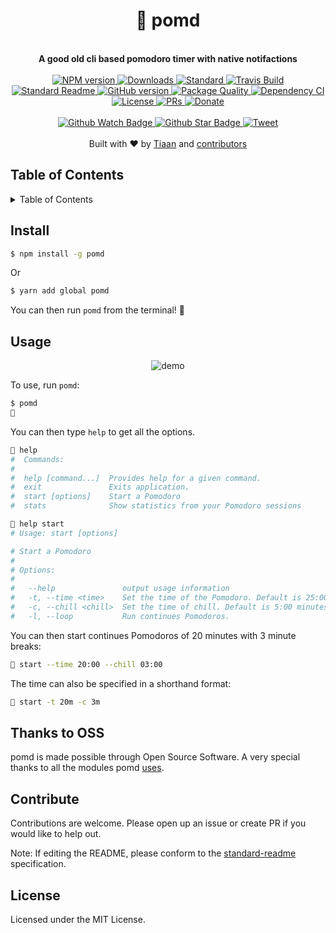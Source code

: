 <h1 align="center">🍅 pomd</h1>
<br>
<div align="center">
  <strong>A good old cli based pomodoro timer with native notifactions</strong>
</div>
<br>
<div align="center">
    <a href="https://npmjs.org/package/pomd">
      <img src="https://img.shields.io/npm/v/pomd.svg?style=flat-square" alt="NPM version" />
    </a>
    <a href="https://npmjs.org/package/pomd">
    <img src="https://img.shields.io/npm/dm/pomd.svg?style=flat-square" alt="Downloads" />
    </a>
    <a href="https://github.com/feross/standard">
      <img src="https://img.shields.io/badge/code%20style-standard-brightgreen.svg?style=flat-square" alt="Standard" />
    </a>
    <a href="https://travis-ci.org/tiaanduplessis/pomd">
      <img src="https://img.shields.io/travis/tiaanduplessis/pomd/master.svg?style=flat-square" alt="Travis Build" />
    </a>
    <a href="https://github.com/RichardLitt/standard-readme)">
      <img src="https://img.shields.io/badge/standard--readme-OK-green.svg?style=flat-square" alt="Standard Readme" />
    </a>
    <a href="https://badge.fury.io/gh/tiaanduplessis%2Fpomd">
      <img src="https://badge.fury.io/gh/tiaanduplessis%2Fpomd.svg?style=flat-square" alt="GitHub version" />
   </a>
   <a href="http://packagequality.com/#?package=pomd">
      <img src="http://packagequality.com/shield/pomd.svg?style=flat-square" alt="Package Quality" />
   </a>
   <a href="https://dependencyci.com/github/tiaanduplessis/pomd">
    <img src="https://dependencyci.com/github/tiaanduplessis/pomd/badge?style=flat-square" alt="Dependency CI" />
  </a>
  <a href="https://github.com/tiaanduplessis/pomd/blob/master/other/LICENSE">
    <img src="https://img.shields.io/npm/l/pomd.svg?style=flat-square" alt="License" />
  </a>
  <a href="http://makeapullrequest.com">
    <img src="https://img.shields.io/badge/PRs-welcome-brightgreen.svg?style=flat-square" alt="PRs" />
  </a>
  <a href="https://www.paypal.me/tiaanduplessis/1">
    <img src="https://img.shields.io/badge/$-support-green.svg?style=flat-square" alt="Donate" />
  </a>
</div>
<br>
<div align="center">
  <a href="https://github.com/tiaanduplessis/pomd/watchers">
    <img src="https://img.shields.io/github/watchers/tiaanduplessis/pomd.svg?style=social" alt="Github Watch Badge" />
  </a>
  <a href="https://github.com/tiaanduplessis/pomd/stargazers">
    <img src="https://img.shields.io/github/stars/tiaanduplessis/pomd.svg?style=social" alt="Github Star Badge" />
  </a>
  <a href="https://twitter.com/intent/tweet?text=Check%20out%20pomd!%20https://github.com/tiaanduplessis/pomd%20%F0%9F%91%8D">
    <img src="https://img.shields.io/twitter/url/https/github.com/tiaanduplessis/pomd.svg?style=social" alt="Tweet" />
  </a>
</div>
<br>
<div align="center">
  Built with ❤︎ by <a href="tiaanduplessis.co.za">Tiaan</a> and <a href="https://github.com/tiaanduplessis/bolt-starter/graphs/contributors">contributors</a>
</div>

<h2>Table of Contents</h2>
<details>
  <summary>Table of Contents</summary>
  <li><a href="#install">Install</a></li>
  <li><a href="#usage">Usage</a></li>
  <li><a href="#contribute">Contribute</a></li>
  <li><a href="#license">License</a></li>
</details>

## Install

```sh
$ npm install -g pomd
```

Or

```sh
$ yarn add global pomd
```

You can then run `pomd` from the terminal! 🎉

## Usage

<div align="center">
  <img src="https://raw.githubusercontent.com/tiaanduplessis/pomd/master/media/demo.gif" alt="demo" />
</div>

To use, run `pomd`:

```sh
$ pomd
🍅
```

You can then type `help` to get all the options.

```sh
🍅 help
#  Commands:
#
#  help [command...]  Provides help for a given command.
#  exit               Exits application.
#  start [options]    Start a Pomodoro
#  stats              Show statistics from your Pomodoro sessions
```

```sh
🍅 help start
# Usage: start [options]

# Start a Pomodoro
#
# Options:
#
#   --help               output usage information
#   -t, --time <time>    Set the time of the Pomodoro. Default is 25:00 minutes.
#   -c, --chill <chill>  Set the time of chill. Default is 5:00 minutes.
#   -l, --loop           Run continues Pomodoros.
```

You can then start continues Pomodoros of 20 minutes with 3 minute breaks:

```sh
🍅 start --time 20:00 --chill 03:00
```

The time can also be specified in a shorthand format:

```sh
🍅 start -t 20m -c 3m
```

## Thanks to OSS

pomd is made possible through Open Source Software. A very special thanks to all the modules pomd [uses](package.json).

## Contribute

Contributions are welcome. Please open up an issue or create PR if you would like to help out.

Note: If editing the README, please conform to the [standard-readme](https://github.com/RichardLitt/standard-readme) specification.

## License

Licensed under the MIT License.